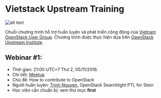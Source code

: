 # Vietstack Upstream Training

![alt text](https://raw.githubusercontent.com/dangtrinhnt/vietstack-webinars/master/images/logo.png "VietStack Upstream Training")

Chuỗi chương trình hỗ trợ huấn luyện và phát triển cộng động của [Vietnam OpenStack User Group](https://www.facebook.com/groups/vietstack/).
Chương trình được thực hiện dựa trên [OpenStack Upstream Institute](https://docs.openstack.org/upstream-training/).

## Webinar #1:
  * Thời gian: 21:00 UTC+7 Thứ 2, 05/11/2018.
  * Chi tiết: [Meetup](https://www.meetup.com/VietOpenStack/events/hpcglqyxpbhb)
  * Chủ đề: How to contribute to OpenStack
  * Người huấn luyện: [Trinh Nguyen](https://www.dangtrinh.com/), OpenStack Searchlight PTL for Stein
  * Học viên cần chuẩn bị: xem thư mục **first**
